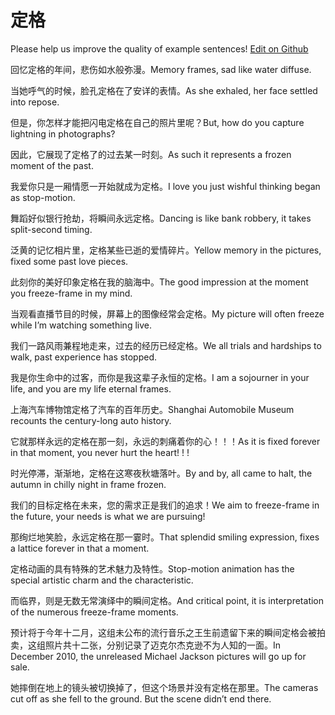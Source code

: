 # 定格

Please help us improve the quality of example sentences! [Edit on Github](https://github.com/jiyushe/jiyu-example-sentence-source/blob/main/chinese/dingge.md)

<p><span class="chinese">回忆定格的年间，悲伤如水般弥漫。</span><span class="english">Memory frames, sad like water diffuse.</span></p>

<p><span class="chinese">当她呼气的时候，脸孔定格在了安详的表情。</span><span class="english">As she exhaled, her face settled into repose.</span></p>

<p><span class="chinese">但是，你怎样才能把闪电定格在自己的照片里呢？</span><span class="english">But, how do you capture lightning in photographs?</span></p>

<p><span class="chinese">因此，它展现了定格了的过去某一时刻。</span><span class="english">As such it represents a frozen moment of the past.</span></p>

<p><span class="chinese">我爱你只是一厢情愿一开始就成为定格。</span><span class="english">I love you just wishful thinking began as stop-motion.</span></p>

<p><span class="chinese">舞蹈好似银行抢劫，将瞬间永远定格。</span><span class="english">Dancing is like bank robbery, it takes split-second timing.</span></p>

<p><span class="chinese">泛黄的记忆相片里，定格某些已逝的爱情碎片。</span><span class="english">Yellow memory in the pictures, fixed some past love pieces.</span></p>

<p><span class="chinese">此刻你的美好印象定格在我的脑海中。</span><span class="english">The good impression at the moment you freeze-frame in my mind.</span></p>

<p><span class="chinese">当观看直播节目的时候，屏幕上的图像经常会定格。</span><span class="english">My picture will often freeze while I’m watching something live.</span></p>

<p><span class="chinese">我们一路风雨兼程地走来，过去的经历已经定格。</span><span class="english">We all trials and hardships to walk, past experience has stopped.</span></p>

<p><span class="chinese">我是你生命中的过客，而你是我这辈子永恒的定格。</span><span class="english">I am a sojourner in your life, and you are my life eternal frames.</span></p>

<p><span class="chinese">上海汽车博物馆定格了汽车的百年历史。</span><span class="english">Shanghai Automobile Museum recounts the century-long auto history.</span></p>

<p><span class="chinese">它就那样永远的定格在那一刻，永远的刺痛着你的心！！！</span><span class="english">As it is fixed forever in that moment, you never hurt the heart! ! !</span></p>

<p><span class="chinese">时光停滞，渐渐地，定格在这寒夜秋塘落叶。</span><span class="english">By and by, all came to halt, the autumn in chilly night in frame frozen.</span></p>

<p><span class="chinese">我们的目标定格在未来，您的需求正是我们的追求！</span><span class="english">We aim to freeze-frame in the future, your needs is what we are pursuing!</span></p>

<p><span class="chinese">那绚烂地笑脸，永远定格在那一霎时。</span><span class="english">That splendid smiling expression, fixes a lattice forever in that a moment.</span></p>

<p><span class="chinese">定格动画的具有特殊的艺术魅力及特性。</span><span class="english">Stop-motion animation has the special artistic charm and the characteristic.</span></p>

<p><span class="chinese">而临界，则是无数无常演绎中的瞬间定格。</span><span class="english">And critical point, it is interpretation of the numerous freeze-frame moments.</span></p>

<p><span class="chinese">预计将于今年十二月，这组未公布的流行音乐之王生前遗留下来的瞬间定格会被拍卖，这组照片共十二张，分别记录了迈克尔杰克逊不为人知的一面。</span><span class="english">In December 2010, the unreleased Michael Jackson pictures will go up for sale.</span></p>

<p><span class="chinese">她摔倒在地上的镜头被切换掉了，但这个场景并没有定格在那里。</span><span class="english">The cameras cut off as she fell to the ground. But the scene didn’t end there.</span></p>


